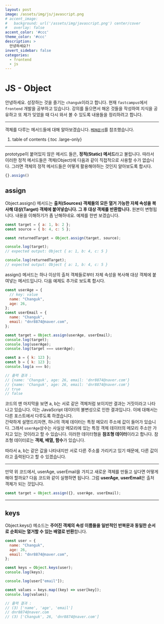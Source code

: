 ```yaml
---
layout: post
image: /assets/img/js/javascript.png
# accent_image:
#   background: url('/assets/img/javascript.png') center/cover
#   overlay: false
accent_color: '#ccc'
theme_color: '#ccc'
description: >
  안녕하세요?!
invert_sidebar: false
categories:
  - frontend
  - js
---
```


# JS - Object

안녕하세요. 성장하는 것을 즐기는 `changuk`이라고 합니다. 현재 `fastcampus`에서 `frontend` 개발을 공부하고 있습니다. 강의를 들으면서 해온 것들을 작성하여 지식을 공유하고 또 제가 잊었을 때 다시 와서 볼 수 있도록 내용들을 정리하려고 합니다.

---

객체를 다루는 메서드들에 대해 알아보겠습니다. <a href="https://developer.mozilla.org/ko/docs/Web/JavaScript/Reference/Global_Objects/Object" target="_blank">`MDN문서`</a>를 참조했습니다.

1. table of contents
{:toc .large-only}
---

prototype이 붙어있지 않은 메서드 들은, **정적(Static) 메서드**라고 불립니다. 따라서 이러한 정적 메서드들은 객체(Object)에 다음과 같이 직접적으로 사용할 수가 없습니다.
그러면 객체의 정적 메서드들은 어떻게 활용해야하는 것인지 알아보도록 합시다.

```javascript
{}.assign()
```

## assign

Object.assign() 메서드는 **출처(Sources) 객체들의 모든 열거 가능한 자체 속성을 복사해 대상(Target) 객체에 붙여넣습니다. 그 후 대상 객체를 반환합니다.** 원본이 변형됩니다. 내용을 이해하기가 좀 난해하네요. 예제를 한번 보겠습니다.

```javascript
const target = { a: 1, b: 2 };
const source = { b: 4, c: 5 };

const returnedTarget = Object.assign(target, source);

console.log(target);
// expected output: Object { a: 1, b: 4, c: 5 }

console.log(returnedTarget);
// expected output: Object { a: 1, b: 4, c: 5 }
```

assign() 메서드는 하나 이상의 출처 객체들로부터 자체 속성을 복사해 대상 객체에 붙여넣는 메서드입니다. 다음 예제도 추가로 보도록 합시다.

```javascript
const userAge = {
  // key: value
  name: "Changuk",
  age: 26,
};
const userEmail = {
  name: "Changuk",
  email: "dnr8874@naver.com",
};

const target = Object.assign(userAge, userEmail);
console.log(target);
console.log(userAge);
console.log(target === userAge);

const a = { k: 123 };
const b = { k: 123 };
console.log(a === b);

// 출력 결과 :
// {name: 'Changuk', age: 26, email: 'dnr8874@naver.com'}
// {name: 'Changuk', age: 26, email: 'dnr8874@naver.com'}
// true
// false
```

코드의 맨 마지막을 보면 a, b는 서로 같은 객체처럼 보이지만 결과는 거짓이라고 나타나고 있습니다. 이는 JavaScript 데이터의 불변성으로 인한 결과입니다. 이에 대해서는 다른 포스트에서 다루도록 하겠습니다.<br> 간략하게 설명드리자면, 하나의 객체 데이터는 특정 메모리 주소에 값이 들어가 있습니다. 그래서 `userAge`상수는 사실상 메모리에 있는 특정 객체 데이터의 메모리 주소만 가지고 있는 것이라고 할 수 있습니다. 이러한 데이터형을 **참조형 데이터**이라고 합니다. 참조형 데이터로는 **객체, 배열, 함수**가 있습니다.<br>

따라서 a, b는 같은 값을 나타내지만 서로 다른 주소를 가리키고 있기 때문에, 다른 값이라고 출력된다고 할 수 있겠습니다.

---

만약 위 코드에서, userAge, userEmail을 가지고 새로운 객체를 만들고 싶다면 어떻게 해야 할까요?
다음 코드와 같이 실행하면 됩니다.
그럼 **userAge**, **userEmail**은 출처 객체가 되는 것입니다.

```javascript
const target = Object.assign({}, userAge, userEmail);
```

---

## keys

Object.keys() 메소드는 **주어진 객체의 속성 이름들을 일반적인 반복문과 동일한 순서로 순회되는 열거할 수 있는 배열로 반환**합니다.

```javascript
const user = {
  name: "Changuk",
  age: 26,
  email: "dnr8874@naver.com",
};

const keys = Object.keys(user);
console.log(keys);

console.log(user["email"]);

const values = keys.map((key) => user[key]);
console.log(values);

// 출력 결과 :
// (3) ['name', 'age', 'email']
// dnr8874@naver.com
// (3) ['Changuk', 26, 'dnr8874@naver.com']
```
